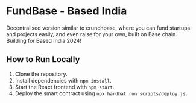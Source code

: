 # FundBase - Based India

Decentralised version similar to crunchbase, where you can fund startups and projects easily, and even raise for your own, built on Base chain.
Building for Based India 2024!

## How to Run Locally

1. Clone the repository.
2. Install dependencies with `npm install`.
3. Start the React frontend with `npm start`.
4. Deploy the smart contract using `npx hardhat run scripts/deploy.js`.
